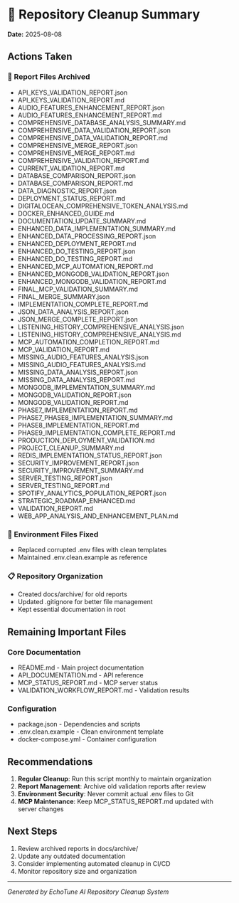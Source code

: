 # 🧹 Repository Cleanup Summary

**Date:** 2025-08-08

## Actions Taken

### 📁 Report Files Archived
- API_KEYS_VALIDATION_REPORT.json
- API_KEYS_VALIDATION_REPORT.md
- AUDIO_FEATURES_ENHANCEMENT_REPORT.json
- AUDIO_FEATURES_ENHANCEMENT_REPORT.md
- COMPREHENSIVE_DATABASE_ANALYSIS_SUMMARY.md
- COMPREHENSIVE_DATA_VALIDATION_REPORT.json
- COMPREHENSIVE_DATA_VALIDATION_REPORT.md
- COMPREHENSIVE_MERGE_REPORT.json
- COMPREHENSIVE_MERGE_REPORT.md
- COMPREHENSIVE_VALIDATION_REPORT.md
- CURRENT_VALIDATION_REPORT.md
- DATABASE_COMPARISON_REPORT.json
- DATABASE_COMPARISON_REPORT.md
- DATA_DIAGNOSTIC_REPORT.json
- DEPLOYMENT_STATUS_REPORT.md
- DIGITALOCEAN_COMPREHENSIVE_TOKEN_ANALYSIS.md
- DOCKER_ENHANCED_GUIDE.md
- DOCUMENTATION_UPDATE_SUMMARY.md
- ENHANCED_DATA_IMPLEMENTATION_SUMMARY.md
- ENHANCED_DATA_PROCESSING_REPORT.json
- ENHANCED_DEPLOYMENT_REPORT.md
- ENHANCED_DO_TESTING_REPORT.json
- ENHANCED_DO_TESTING_REPORT.md
- ENHANCED_MCP_AUTOMATION_REPORT.md
- ENHANCED_MONGODB_VALIDATION_REPORT.json
- ENHANCED_MONGODB_VALIDATION_REPORT.md
- FINAL_MCP_VALIDATION_SUMMARY.md
- FINAL_MERGE_SUMMARY.json
- IMPLEMENTATION_COMPLETE_REPORT.md
- JSON_DATA_ANALYSIS_REPORT.json
- JSON_MERGE_COMPLETE_REPORT.json
- LISTENING_HISTORY_COMPREHENSIVE_ANALYSIS.json
- LISTENING_HISTORY_COMPREHENSIVE_ANALYSIS.md
- MCP_AUTOMATION_COMPLETION_REPORT.md
- MCP_VALIDATION_REPORT.md
- MISSING_AUDIO_FEATURES_ANALYSIS.json
- MISSING_AUDIO_FEATURES_ANALYSIS.md
- MISSING_DATA_ANALYSIS_REPORT.json
- MISSING_DATA_ANALYSIS_REPORT.md
- MONGODB_IMPLEMENTATION_SUMMARY.md
- MONGODB_VALIDATION_REPORT.json
- MONGODB_VALIDATION_REPORT.md
- PHASE7_IMPLEMENTATION_REPORT.md
- PHASE7_PHASE8_IMPLEMENTATION_SUMMARY.md
- PHASE8_IMPLEMENTATION_REPORT.md
- PHASE9_IMPLEMENTATION_COMPLETE_REPORT.md
- PRODUCTION_DEPLOYMENT_VALIDATION.md
- PROJECT_CLEANUP_SUMMARY.md
- REDIS_IMPLEMENTATION_STATUS_REPORT.json
- SECURITY_IMPROVEMENT_REPORT.json
- SECURITY_IMPROVEMENT_SUMMARY.md
- SERVER_TESTING_REPORT.json
- SERVER_TESTING_REPORT.md
- SPOTIFY_ANALYTICS_POPULATION_REPORT.json
- STRATEGIC_ROADMAP_ENHANCED.md
- VALIDATION_REPORT.md
- WEB_APP_ANALYSIS_AND_ENHANCEMENT_PLAN.md

### 🔧 Environment Files Fixed
- Replaced corrupted .env files with clean templates
- Maintained .env.clean.example as reference

### 📋 Repository Organization
- Created docs/archive/ for old reports
- Updated .gitignore for better file management
- Kept essential documentation in root

## Remaining Important Files

### Core Documentation
- README.md - Main project documentation
- API_DOCUMENTATION.md - API reference
- MCP_STATUS_REPORT.md - MCP server status
- VALIDATION_WORKFLOW_REPORT.md - Validation results

### Configuration
- package.json - Dependencies and scripts
- .env.clean.example - Clean environment template
- docker-compose.yml - Container configuration

## Recommendations

1. **Regular Cleanup**: Run this script monthly to maintain organization
2. **Report Management**: Archive old validation reports after review
3. **Environment Security**: Never commit actual .env files to Git
4. **MCP Maintenance**: Keep MCP_STATUS_REPORT.md updated with server changes

## Next Steps

1. Review archived reports in docs/archive/
2. Update any outdated documentation
3. Consider implementing automated cleanup in CI/CD
4. Monitor repository size and organization

---
*Generated by EchoTune AI Repository Cleanup System*
